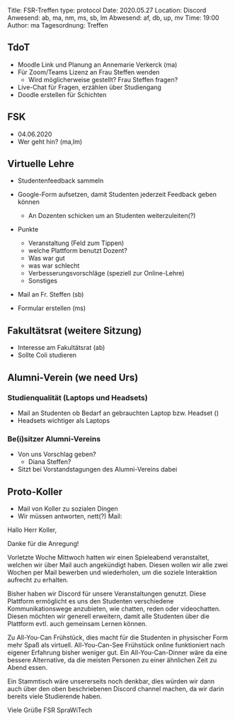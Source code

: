 Title: FSR-Treffen
type: protocol
Date: 2020.05.27
Location: Discord
Anwesend: ab, ma, nm, ms, sb, lm
Abwesend: af, db, up, mv
Time: 19:00
Author: ma
Tagesordnung: Treffen

## TdoT
- Moodle Link und Planung an Annemarie Verkerck (ma)
- Für Zoom/Teams Lizenz an Frau Steffen wenden
    - Wird möglicherweise gestellt? Frau Steffen fragen?
- Live-Chat für Fragen, erzählen über Studiengang
- Doodle erstellen für Schichten

## FSK
- 04.06.2020
- Wer geht hin? (ma,lm)

## Virtuelle Lehre
- Studentenfeedback sammeln
- Google-Form aufsetzen, damit Studenten jederzeit Feedback geben können 
    - An Dozenten schicken um an Studenten weiterzuleiten(?)
- Punkte
    - Veranstaltung (Feld zum Tippen)
    - welche Plattform benutzt Dozent?
    - Was war gut
    - was war schlecht
    - Verbesserungsvorschläge (speziell zur Online-Lehre)
    - Sonstiges

- Mail an Fr. Steffen (sb)
- Formular erstellen (ms)
    
## Fakultätsrat (weitere Sitzung)
- Interesse am Fakultätsrat (ab)
- Sollte Coli studieren

## Alumni-Verein (we need Urs)

### Studienqualität (Laptops und Headsets)
- Mail an Studenten ob Bedarf an gebrauchten Laptop bzw. Headset ()
- Headsets wichtiger als Laptops

### Be(i)sitzer Alumni-Vereins
- Von uns Vorschlag geben? 
    - Diana Steffen?
- Sitzt bei Vorstandstagungen des Alumni-Vereins dabei

## Proto-Koller
- Mail von Koller zu sozialen Dingen
- Wir müssen antworten, nett(?)
Mail:

Hallo Herr Koller,

Danke für die Anregung! 

Vorletzte Woche Mittwoch hatten wir einen Spieleabend veranstaltet, welchen wir über Mail auch angekündigt haben. Diesen wollen wir alle zwei Wochen per Mail bewerben und wiederholen, um die soziele Interaktion aufrecht zu erhalten.

Bisher haben wir Discord für unsere Veranstaltungen genutzt. Diese Plattform ermöglicht es uns den Studenten verschiedene Kommunikationswege anzubieten, wie chatten, reden oder videochatten. Diesen möchten wir generell erweitern, damit alle Studenten über die Plattform evtl. auch gemeinsam Lernen können.

Zu All-You-Can Frühstück, dies macht für die Studenten in physischer Form mehr Spaß als virtuell. All-You-Can-See Frühstück online funktioniert nach eigener Erfahrung bisher weniger gut.  Ein All-You-Can-Dinner wäre da eine bessere Alternative, da die meisten Personen zu einer ähnlichen Zeit zu Abend essen.

Ein Stammtisch wäre unsererseits noch denkbar, dies würden wir dann auch über den oben beschriebenen Discord channel machen, da wir darin bereits viele Studierende haben.

Viele Grüße
FSR SpraWiTech
